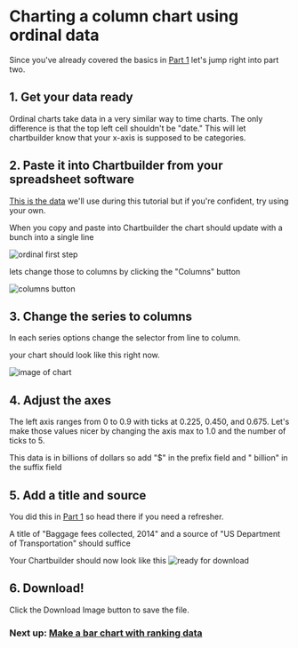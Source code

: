 # Charting a column chart using ordinal data

Since you've already covered the basics in [Part 1](#) let's jump right into part two.

## 1. Get your data ready

Ordinal charts take data in a very similar way to time charts. The only difference is that the top left cell shouldn't be "date." This will let chartbuilder know that your x-axis is supposed to be categories.

## 2. Paste it into Chartbuilder from your spreadsheet software

[This is the data](https://docs.google.com/a/qz.com/spreadsheets/d/1xScjLJvFk1a0RjRWedi4ICmpeAMJ4t3s0HCZ3ROeSbg/edit#gid=81401387) we'll use during this tutorial but if you're confident, try using your own.

When you copy and paste into Chartbuilder the chart should update with a bunch into a single line

![ordinal first step](https://farm8.staticflickr.com/7656/17182428230_ecf3b06585_b.jpg)

lets change those to columns by clicking the "Columns" button

![columns button](https://farm8.staticflickr.com/7782/17182554110_ffb1b1ec95.jpg)

## 3. Change the series to columns

In each series options change the selector from line to column.

your chart should look like this right now.

![image of chart](https://farm8.staticflickr.com/7694/17162755357_cf41c55460_b.jpg)

## 4. Adjust the axes

The left axis ranges from 0 to 0.9 with ticks at 0.225, 0.450, and 0.675. Let's make those values nicer by changing the axis max to 1.0 and the number of ticks to 5.

This data is in billions of dollars so add "$" in the prefix field and " billion" in the suffix field

## 5. Add a title and source

You did this in [Part 1](basic-chart.md) so head there if you need a refresher.

A title of "Baggage fees collected, 2014" and a source of "US Department of Transportation" should suffice

Your Chartbuilder should now look like this
![ready for download](https://farm9.staticflickr.com/8699/17183977989_20f08b891a_b.jpg)

## 6. Download!

Click the Download Image button to save the file.

### Next up: [Make a bar chart with ranking data](bar-chart-with-ranking-data.md)